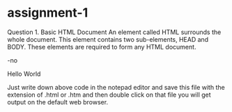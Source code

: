 # assignment-1

Question 1. Basic HTML Document An element called HTML surrounds the whole document. 
This element contains two sub-elements, HEAD and BODY.
These elements are required to form any HTML document.

-no <html>
<Head>
<Title>The First Page</title>
</head>
<body>
Hello World
</body>
</html>

Just write down above code in the notepad editor and save this file with the extension of
.html or .htm and then double click on that file you will get output on the default web
browser.
